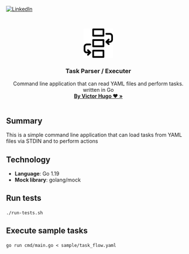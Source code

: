 [![LinkedIn][linkedin-shield]][linkedin-url]

<!-- PROJECT LOGO -->
<br />
<p align="center">
  <a href="#">
    <img src="assets/workflow_icon.png" alt="Logo" width="80" height="80">
  </a>

<h3 align="center">Task Parser / Executer</h3>

  <p align="center">
    Command line application that can read YAML files and perform tasks. written in Go
    <br />
    <a href="https://about.me/victoraldir"><strong>By Victor Hugo ❤️ »</strong></a>
    <br />
    <br />
  </p>
</p>

## Summary

This is a simple command line application that can load tasks from YAML files via STDIN and to perform actions

## Technology

- __Language__: Go 1.19
- __Mock library__: golang/mock

## Run tests

`./run-tests.sh`

## Execute sample tasks 

`go run cmd/main.go < sample/task_flow.yaml`


[linkedin-shield]: https://img.shields.io/badge/-LinkedIn-black.svg?style=for-the-badge&logo=linkedin&colorB=555
[linkedin-url]: https://linkedin.com/in/victoraldir
[dot]: assets/dot-on.png
